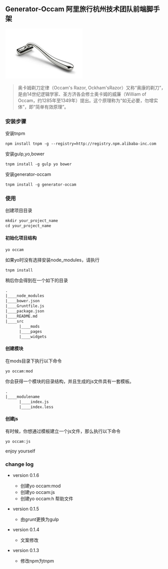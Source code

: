 ## Generator-Occam  阿里旅行杭州技术团队前端脚手架

![generator-occam](./logo.jpg)

>奥卡姆剃刀定律（Occam's Razor, Ockham'sRazor）又称“奥康的剃刀”，是由14世纪逻辑学家、圣方济各会修士奥卡姆的威廉（William of Occam，约1285年至1349年）提出。这个原理称为“如无必要，勿增实体”，即“简单有效原理”。

### 安装步骤

安装tnpm

```
npm install tnpm -g --registry=http://registry.npm.alibaba-inc.com
```

安装gulp,yo,bower

```
tnpm install -g gulp yo bower
```

安装generator-occam

```
tnpm install -g generator-occam
```


### 使用

创建项目目录

```
mkdir your_project_name
cd your_project_name
```

#### 初始化项目结构

```
yo occam
```

如果yo时没有选择安装node_modules，请执行

```
tnpm install
```

稍后你会得到在一个如下的目录

```
.
|____node_modules
|____bower.json
|____Gruntfile.js
|____package.json
|____README.md
|____src
      |____mods
      |____pages
      |____widgets
```

#### 创建模块

在mods目录下执行以下命令
```
yo occam:mod
```

你会获得一个模块的目录结构，并且生成的js文件具有一套模板。

```
.
|____modulename
      |____index.js
      |____index.less
```      
      
#### 创建js

有时候，你想通过模板建立一个js文件，那么执行以下命令

```
yo occam:js
```

enjoy yourself

### change log

* version 0.1.6
    * 创建yo occam:mod
    * 创建yo occam:js
    * 创建yo occam:h 帮助文件

* version 0.1.5

    * 由grunt更换为gulp

* version 0.1.4

    * 文案修改

* version 0.1.3

    * 修改npm为tnpm